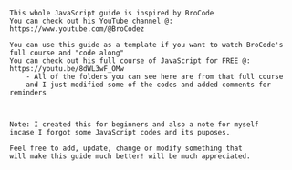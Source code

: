 
    This whole JavaScript guide is inspired by BroCode
    You can check out his YouTube channel @: https://www.youtube.com/@BroCodez

    You can use this guide as a template if you want to watch BroCode's full course and "code along"
    You can check out his full course of JavaScript for FREE @: https://youtu.be/8dWL3wF_OMw
        - All of the folders you can see here are from that full course 
        and I just modified some of the codes and added comments for reminders



    Note: I created this for beginners and also a note for myself 
    incase I forgot some JavaScript codes and its puposes.

    Feel free to add, update, change or modify something that 
    will make this guide much better! will be much appreciated.
